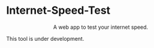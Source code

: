 # Internet-Speed-Test
<div align="center">
<p>A web app to test your internet speed.</p>
</div>
<div>
<p>This tool is under development.</p>
</div>
